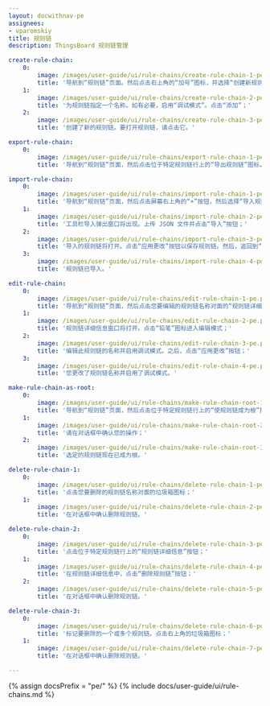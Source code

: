 ```yaml
---
layout: docwithnav-pe
assignees:
- vparomskiy
title: 规则链
description: ThingsBoard 规则链管理

create-rule-chain:
    0:
        image: /images/user-guide/ui/rule-chains/create-rule-chain-1-pe.png
        title: '导航到“规则链”页面。然后点击右上角的“加号”图标，并选择“创建新规则链”；'
    1:
        image: /images/user-guide/ui/rule-chains/create-rule-chain-2-pe.png
        title: '为规则链指定一个名称。如有必要，启用“调试模式”。点击“添加”；'
    2:
        image: /images/user-guide/ui/rule-chains/create-rule-chain-3-pe.png
        title: '创建了新的规则链。要打开规则链，请点击它。'

export-rule-chain:
    0:
        image: /images/user-guide/ui/rule-chains/export-rule-chain-1-pe.png
        title: '导航到“规则链”页面，然后点击位于特定规则链行上的“导出规则链”图标。包含规则链配置的 JSON 文件将保存在您的电脑上。'

import-rule-chain:
    0:
        image: /images/user-guide/ui/rule-chains/import-rule-chain-1-pe.png
        title: '导航到“规则链”页面，然后点击屏幕右上角的“+”按钮，然后选择“导入规则链”选项；'
    1:
        image: /images/user-guide/ui/rule-chains/import-rule-chain-2-pe.png
        title: '工具栏导入弹出窗口将出现。上传 JSON 文件并点击“导入”按钮；'
    2:
        image: /images/user-guide/ui/rule-chains/import-rule-chain-3-pe.png
        title: '导入的规则链将打开。点击“应用更改”按钮以保存规则链。然后，返回到“规则链”主页面；'
    3:
        image: /images/user-guide/ui/rule-chains/import-rule-chain-4-pe.png
        title: '规则链已导入。'

edit-rule-chain:
    0:
        image: /images/user-guide/ui/rule-chains/edit-rule-chain-1-pe.png
        title: '导航到“规则链”页面，然后点击您要编辑的规则链名称对面的“规则链详细信息”图标；'
    1:
        image: /images/user-guide/ui/rule-chains/edit-rule-chain-2-pe.png
        title: '规则链详细信息窗口将打开。点击“铅笔”图标进入编辑模式；'
    2:
        image: /images/user-guide/ui/rule-chains/edit-rule-chain-3-pe.png
        title: '编辑此规则链的名称并启用调试模式。之后，点击“应用更改”按钮；'
    3:
        image: /images/user-guide/ui/rule-chains/edit-rule-chain-4-pe.png
        title: '您更改了规则链名称并启用了调试模式。'

make-rule-chain-as-root:
    0:
        image: /images/user-guide/ui/rule-chains/make-rule-chain-root-1-pe.png
        title: '导航到“规则链”页面，然后点击位于特定规则链行上的“使规则链成为根”按钮；'
    1:
        image: /images/user-guide/ui/rule-chains/make-rule-chain-root-2-pe.png
        title: '请在对话框中确认您的操作；'
    2:
        image: /images/user-guide/ui/rule-chains/make-rule-chain-root-3-pe.png
        title: '选定的规则链现在已成为根。'

delete-rule-chain-1:
    0:
        image: /images/user-guide/ui/rule-chains/delete-rule-chain-1-pe.png
        title: '点击您要删除的规则链名称对面的垃圾箱图标；'
    1:
        image: /images/user-guide/ui/rule-chains/delete-rule-chain-2-pe.png
        title: '在对话框中确认删除规则链。'

delete-rule-chain-2:
    0:
        image: /images/user-guide/ui/rule-chains/delete-rule-chain-3-pe.png
        title: '点击位于特定规则链行上的“规则链详细信息”按钮；'
    1:
        image: /images/user-guide/ui/rule-chains/delete-rule-chain-4-pe.png
        title: '在规则链详细信息中，点击“删除规则链”按钮；'
    2:
        image: /images/user-guide/ui/rule-chains/delete-rule-chain-5-pe.png
        title: '在对话框中确认删除规则链。'

delete-rule-chain-3:
    0:
        image: /images/user-guide/ui/rule-chains/delete-rule-chain-6-pe.png
        title: '标记要删除的一个或多个规则链。点击右上角的垃圾箱图标；'
    1:
        image: /images/user-guide/ui/rule-chains/delete-rule-chain-7-pe.png
        title: '在对话框中确认删除规则链。'

---
```


{% assign docsPrefix = "pe/" %}
{% include docs/user-guide/ui/rule-chains.md %}